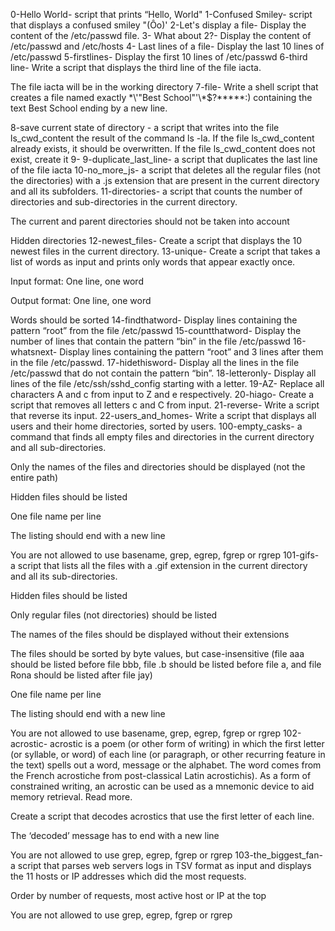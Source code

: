 0-Hello World- script that prints “Hello, World"
1-Confused Smiley- script that displays a confused smiley "(Ôo)'
2-Let's display a file- Display the content of the /etc/passwd file.
3- What about 2?- Display the content of /etc/passwd and /etc/hosts
4- Last lines of a file- Display the last 10 lines of /etc/passwd
5-firstlines- Display the first 10 lines of /etc/passwd
6-third line- Write a script that displays the third line of the file iacta.



The file iacta will be in the working directory
7-file- Write a shell script that creates a file named exactly \*\\'"Best School"\'\\*$\?\*\*\*\*\*:) containing the text Best School ending by a new line.





8-save current state of directory - a script that writes into the file ls_cwd_content the result of the command ls -la. If the file ls_cwd_content already exists, it should be overwritten. If the file ls_cwd_content does not exist, create it
9- 9-duplicate_last_line-  a script that duplicates the last line of the file iacta
10-no_more_js- a script that deletes all the regular files (not the directories) with a .js extension that are present in the current directory and all its subfolders.
11-directories- a script that counts the number of directories and sub-directories in the current directory.



The current and parent directories should not be taken into account

Hidden directories
12-newest_files- Create a script that displays the 10 newest files in the current directory.
13-unique- Create a script that takes a list of words as input and prints only words that appear exactly once.



Input format: One line, one word

Output format: One line, one word

Words should be sorted
14-findthatword- Display lines containing the pattern “root” from the file /etc/passwd
15-countthatword- Display the number of lines that contain the pattern “bin” in the file /etc/passwd
16-whatsnext- Display lines containing the pattern “root” and 3 lines after them in the file /etc/passwd.
17-hidethisword- Display all the lines in the file /etc/passwd that do not contain the pattern “bin”.
18-letteronly- Display all lines of the file /etc/ssh/sshd_config starting with a letter.
19-AZ- Replace all characters A and c from input to Z and e respectively.
20-hiago- Create a script that removes all letters c and C from input.
21-reverse- Write a script that reverse its input.
22-users_and_homes- Write a script that displays all users and their home directories, sorted by users.
100-empty_casks- a command that finds all empty files and directories in the current directory and all sub-directories.



Only the names of the files and directories should be displayed (not the entire path)

Hidden files should be listed

One file name per line

The listing should end with a new line

You are not allowed to use basename, grep, egrep, fgrep or rgrep
101-gifs- a script that lists all the files with a .gif extension in the current directory and all its sub-directories.



Hidden files should be listed

Only regular files (not directories) should be listed

The names of the files should be displayed without their extensions

The files should be sorted by byte values, but case-insensitive (file aaa should be listed before file bbb, file .b should be listed before file a, and file Rona should be listed after file jay)

One file name per line

The listing should end with a new line

You are not allowed to use basename, grep, egrep, fgrep or rgrep
102-acrostic- acrostic is a poem (or other form of writing) in which the first letter (or syllable, or word) of each line (or paragraph, or other recurring feature in the text) spells out a word, message or the alphabet. The word comes from the French acrostiche from post-classical Latin acrostichis). As a form of constrained writing, an acrostic can be used as a mnemonic device to aid memory retrieval. Read more.



Create a script that decodes acrostics that use the first letter of each line.



The ‘decoded’ message has to end with a new line

You are not allowed to use grep, egrep, fgrep or rgrep
103-the_biggest_fan- a script that parses web servers logs in TSV format as input and displays the 11 hosts or IP addresses which did the most requests.



Order by number of requests, most active host or IP at the top

You are not allowed to use grep, egrep, fgrep or rgrep
